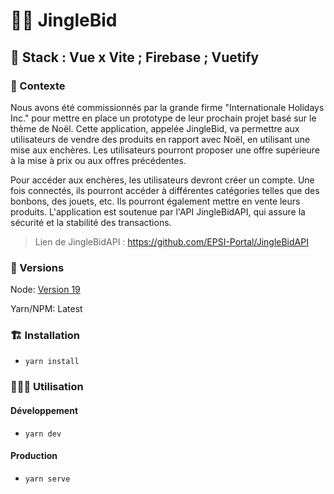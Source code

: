 # 🎅🏽 JingleBid

## 🧱 Stack : Vue x Vite ; Firebase ; Vuetify

### 🌲 Contexte

Nous avons été commissionnés par la grande firme "Internationale Holidays Inc." pour mettre en place un prototype de leur prochain projet basé sur le thème de Noël. Cette application, appelée JingleBid, va permettre aux utilisateurs de vendre des produits en rapport avec Noël, en utilisant une mise aux enchères. Les utilisateurs pourront proposer une offre supérieure à la mise à prix ou aux offres précédentes.

Pour accéder aux enchères, les utilisateurs devront créer un compte. Une fois connectés, ils pourront accéder à différentes catégories telles que des bonbons, des jouets, etc. Ils pourront également mettre en vente leurs produits. L'application est soutenue par l'API JingleBidAPI, qui assure la sécurité et la stabilité des transactions.

> Lien de JingleBidAPI : https://github.com/EPSI-Portal/JingleBidAPI

### 🧩 Versions

Node: [Version 19](https://nodejs.org/en)

Yarn/NPM: Latest

### 🏗️ Installation

- ``yarn install``

### 👨🏽‍💻 Utilisation

#### Développement

- ``yarn dev``

#### Production

- ``yarn serve``
